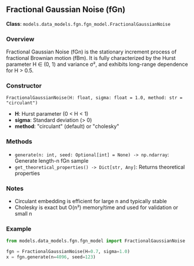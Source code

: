 ## Fractional Gaussian Noise (fGn)

**Class**: `models.data_models.fgn.fgn_model.FractionalGaussianNoise`

### Overview
Fractional Gaussian Noise (fGn) is the stationary increment process of fractional Brownian motion (fBm). It is fully characterized by the Hurst parameter H ∈ (0, 1) and variance σ², and exhibits long-range dependence for H > 0.5.

### Constructor
```
FractionalGaussianNoise(H: float, sigma: float = 1.0, method: str = "circulant")
```

- **H**: Hurst parameter (0 < H < 1)
- **sigma**: Standard deviation (> 0)
- **method**: "circulant" (default) or "cholesky"

### Methods
- `generate(n: int, seed: Optional[int] = None) -> np.ndarray`: Generate length-n fGn sample
- `get_theoretical_properties() -> Dict[str, Any]`: Returns theoretical properties

### Notes
- Circulant embedding is efficient for large n and typically stable
- Cholesky is exact but O(n²) memory/time and used for validation or small n

### Example
```python
from models.data_models.fgn.fgn_model import FractionalGaussianNoise

fgn = FractionalGaussianNoise(H=0.7, sigma=1.0)
x = fgn.generate(n=4096, seed=123)
```



